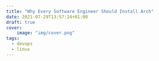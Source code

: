 ```yaml
---
title: "Why Every Software Engineer Should Install Arch"
date: 2021-07-29T13:57:24+01:00
draft: true
cover:
    image: "img/cover.png"
tags:
  - devops
  - linux
---
```


